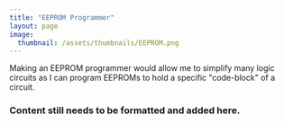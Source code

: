 ```yaml
---
title: "EEPROM Programmer"
layout: page
image:
  thumbnail: /assets/thumbnails/EEPROM.png
---
```

Making an EEPROM programmer would allow me to simplify many logic circuits as I can program EEPROMs to hold a specific "code-block" of a circuit.

### Content still needs to be formatted and added here.